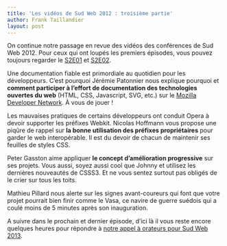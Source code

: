 ```yaml
---
title: 'Les vidéos de Sud Web 2012 : troisième partie'
author: Frank Taillandier
layout: post
---
```


On continue notre passage en revue des vidéos des conférences de Sud Web 2012.
Pour ceux qui ont loupés les premiers épisodes, vous pouvez toujours regarder le [S2E01](http://sudweb.fr/blog/2012/12/les-videos-de-sud-web-2012-premiere-partie/) et [S2E02](http://sudweb.fr/blog/2012/12/les-videos-de-sud-web-2012-deuxieme-partie/).

Une documentation fiable est primordiale au quotidien pour les développeurs. C&rsquo;est pourquoi Jérémie Patonnier nous explique pourquoi et **comment participer à l&rsquo;effort de documentation des technologies ouvertes du web** (HTML, CSS, Javascript, SVG, etc.) sur le [Mozilla Developer Network][3]. À vous de jouer !

Les mauvaises pratiques de certains développeurs ont conduit Opera à devoir supporter les préfixes Webkit. Nicolas Hoffmann vous propose une piqûre de rappel sur **la bonne utilisation des préfixes propriétaires** pour garder le web interopérable. Il est du devoir de chacun de maintenir ses feuilles de styles CSS.

Peter Gasston aime appliquer **le concept d&rsquo;amélioration progressive** sur ses projets. Vous aussi, soyez aussi cool que Johnny et utilisez les dernières nouveautés de CSSS3. Et ne vous sentez surtout pas obligés de le crier sur tous les toits.

Mathieu Pillard nous alerte sur les signes avant-coureurs qui font que votre projet pourrait bien finir comme le Vasa, ce navire de guerre suédois qui a coulé moins de 5 minutes après son inauguration.

A suivre dans le prochain et dernier épisode, d&rsquo;ici là il vous reste encore quelques heures pour répondre à [notre appel à orateurs pour Sud Web 2013][4].


 [3]: https://developer.mozilla.org/fr/docs
 [4]: http://tinyurl.com/sudweb-2013-appel-orateurs

